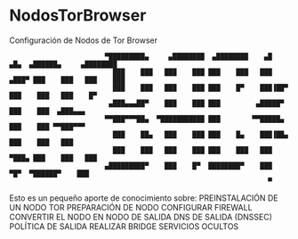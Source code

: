 # NodosTorBrowser
Configuración de Nodos de Tor Browser

                            ▀█████████▄     ▄████████  ▄████████    ▄█   ▄█▄  ▄██████▄     ▄████████ 
                              ███    ███   ███    ███ ███    ███   ███ ▄███▀ ███    ███   ███    ███ 
                              ███    ███   ███    ███ ███    █▀    ███▐██▀   ███    ███   ███    █▀  
                             ▄███▄▄▄██▀    ███    ███ ███         ▄█████▀    ███    ███  ▄███▄▄▄     
                            ▀▀███▀▀▀██▄  ▀███████████ ███        ▀▀█████▄    ███    ███ ▀▀███▀▀▀     
                              ███    ██▄   ███    ███ ███    █▄    ███▐██▄   ███    ███   ███        
                              ███    ███   ███    ███ ███    ███   ███ ▀███▄ ███    ███   ███        
                            ▄█████████▀    ███    █▀  ████████▀    ███   ▀█▀  ▀██████▀    ███        
                                                                     ▀                                

Esto es un pequeño aporte de conocimiento sobre:
          PREINSTALACIÓN DE UN NODO TOR
          PREPARACIÓN DE NODO
          CONFIGURAR FIREWALL
          CONVERTIR EL NODO EN NODO DE SALIDA
          DNS DE SALIDA (DNSSEC)
          POLÍTICA DE SALIDA
          REALIZAR BRIDGE
          SERVICIOS OCULTOS
